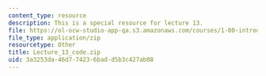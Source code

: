 ```yaml
---
content_type: resource
description: This is a special resource for lecture 13.
file: https://ol-ocw-studio-app-qa.s3.amazonaws.com/courses/1-00-introduction-to-computers-and-engineering-problem-solving-spring-2012/3a3253da46d774236badd5b3c427ab08_Lecture_13_code.zip
file_type: application/zip
resourcetype: Other
title: Lecture_13_code.zip
uid: 3a3253da-46d7-7423-6bad-d5b3c427ab08
---
```

